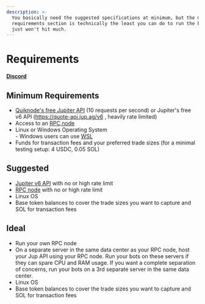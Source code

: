 ```yaml
---
description: >-
  You basically need the suggested specifications at minimum, but the minimum
  requirements section is technically the least you can do to run the bot. You
  just won't hit much.
---
```


# Requirements

[**Discord**](https://discord.gg/6DTGbMNYuA)

## Minimum Requirements

* [Quiknode's free Jupiter ](https://marketplace.quicknode.com/add-on/metis-jupiter-v6-swap-api)[API](https://marketplace.quicknode.com/add-on/metis-jupiter-v6-swap-api) (10 requests per second) or Jupiter's free v6 API (https://quote-api.jup.ag/v6 , heavily rate limited)
* Access to an [RPC node](bot-setup-instructions/rpcs.md)
* Linux or Windows Operating System\
  \- Windows users can use [WSL](https://learn.microsoft.com/en-us/windows/wsl/install)
* Funds for transaction fees and your preferred trade sizes (for a minimal testing setup: 4 USDC, 0.05 SOL)

## Suggested

* [Jupiter v6 API](bot-setup-instructions/jupiter-v6-access.md) with no or high rate limit
* [RPC node](bot-setup-instructions/rpcs.md) with no or high rate limit
* Linux OS
* Base token balances to cover the trade sizes you want to capture and SOL for transaction fees

## Ideal

* Run your own RPC node
* On a separate server in the same data center as your RPC node, host your Jup API using your RPC node. Run your bots on these servers if they can spare CPU and RAM usage. If you want a complete separation of concerns, run your bots on a 3rd separate server in the same data center.
* Linux OS
* Base token balances to cover the trade sizes you want to capture and SOL for transaction fees
